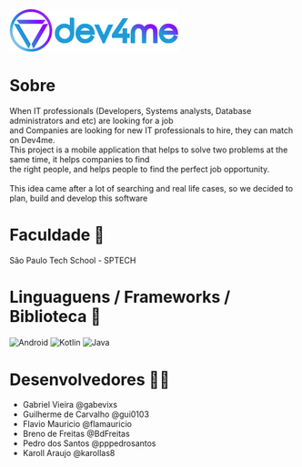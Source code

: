 ![Alt text](https://github.com/flamauricio/Dev4me/blob/main/Logo-Dev4Me/logo-dev4me.png "Logo")

# Sobre 
When IT professionals (Developers, Systems analysts, Database administrators and etc) are looking for a job <br>
and Companies are looking for new IT professionals to hire, they can match on Dev4me.<br>
This project is a mobile application that helps to solve two problems at the same time, it helps companies to find <br>
the right people, and helps people to find the perfect job opportunity.<br><br>
This idea came after a lot of searching and real life cases, so we decided to plan, build and develop this software<br>

# Faculdade :school:
São Paulo Tech School - SPTECH

# Linguaguens / Frameworks / Biblioteca 🚀
  <div align="left">
  <img align="center" alt="Android" height="30" src="https://cdn.jsdelivr.net/gh/devicons/devicon/icons/android/android-original.svg">
  <img align="center" alt="Kotlin" height="30" src="https://cdn.jsdelivr.net/gh/devicons/devicon/icons/kotlin/kotlin-original.svg">
  <img align="center" alt="Java" height="30" src="https://cdn.jsdelivr.net/gh/devicons/devicon/icons/java/java-original.svg">
  </div>

# Desenvolvedores :man_technologist:
- Gabriel Vieira @gabevixs
- Guilherme de Carvalho @gui0103
- Flavio Mauricio @flamauricio
- Breno de Freitas @BdFreitas
- Pedro dos Santos @pppedrosantos
- Karoll Araujo @karollas8

